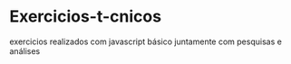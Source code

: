 # Exercicios-t-cnicos
 exercicios realizados com javascript básico juntamente com pesquisas e análises
